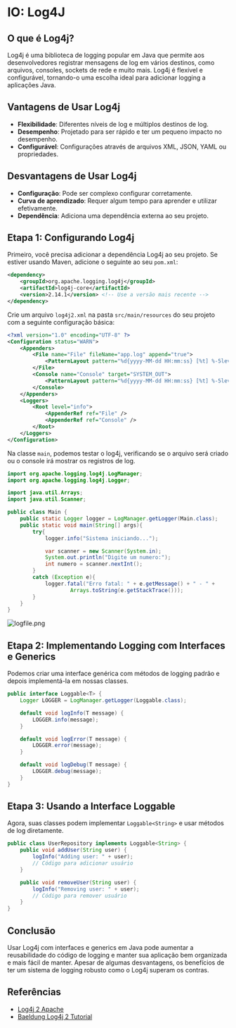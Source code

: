 
# IO: Log4J

## O que é Log4j?

Log4j é uma biblioteca de logging popular em Java que permite aos desenvolvedores registrar mensagens de log em vários destinos, como arquivos, consoles, sockets de rede e muito mais. Log4j é flexível e configurável, tornando-o uma escolha ideal para adicionar logging a aplicações Java.

## Vantagens de Usar Log4j

- **Flexibilidade**: Diferentes níveis de log e múltiplos destinos de log.
- **Desempenho**: Projetado para ser rápido e ter um pequeno impacto no desempenho.
- **Configurável**: Configurações através de arquivos XML, JSON, YAML ou propriedades.

## Desvantagens de Usar Log4j

- **Configuração**: Pode ser complexo configurar corretamente.
- **Curva de aprendizado**: Requer algum tempo para aprender e utilizar efetivamente.
- **Dependência**: Adiciona uma dependência externa ao seu projeto.

## Etapa 1: Configurando Log4j

Primeiro, você precisa adicionar a dependência Log4j ao seu projeto. Se estiver usando Maven, adicione o seguinte ao seu `pom.xml`:

```xml
<dependency>
    <groupId>org.apache.logging.log4j</groupId>
    <artifactId>log4j-core</artifactId>
    <version>2.14.1</version> <!-- Use a versão mais recente -->
</dependency>
```

Crie um arquivo `log4j2.xml` na pasta `src/main/resources` do seu projeto com a seguinte configuração básica:

```xml
<?xml version="1.0" encoding="UTF-8" ?>
<Configuration status="WARN">
    <Appenders>
        <File name="File" fileName="app.log" append="true">
            <PatternLayout pattern="%d{yyyy-MM-dd HH:mm:ss} [%t] %-5level %logger{36} - %msg %n" />
        </File>
        <Console name="Console" target="SYSTEM_OUT">
            <PatternLayout pattern="%d{yyyy-MM-dd HH:mm:ss} [%t] %-5level %logger{36} - %msg %n" />
        </Console>
    </Appenders>
    <Loggers>
        <Root level="info">
            <AppenderRef ref="File" />
            <AppenderRef ref="Console" />
        </Root>
    </Loggers>
</Configuration>
```

Na classe `main`, podemos testar o log4j, verificando se o arquivo será criado ou o console irá mostrar os registros de log.

```Java
import org.apache.logging.log4j.LogManager;
import org.apache.logging.log4j.Logger;

import java.util.Arrays;
import java.util.Scanner;

public class Main {
    public static Logger logger = LogManager.getLogger(Main.class);
    public static void main(String[] args){
        try{
            logger.info("Sistema iniciando...");

            var scanner = new Scanner(System.in);
            System.out.println("Digite um numero:");
            int numero = scanner.nextInt();
        }
        catch (Exception e){
            logger.fatal("Erro fatal: " + e.getMessage() + " - " +
                    Arrays.toString(e.getStackTrace()));
        }
    }
}
```

![logfile.png](logfile.png)

## Etapa 2: Implementando Logging com Interfaces e Generics

Podemos criar uma interface genérica com métodos de logging padrão e depois implementá-la em nossas classes.

```java
public interface Loggable<T> {
    Logger LOGGER = LogManager.getLogger(Loggable.class);

    default void logInfo(T message) {
        LOGGER.info(message);
    }

    default void logError(T message) {
        LOGGER.error(message);
    }

    default void logDebug(T message) {
        LOGGER.debug(message);
    }
}
```

## Etapa 3: Usando a Interface Loggable

Agora, suas classes podem implementar `Loggable<String>` e usar métodos de log diretamente.

```java
public class UserRepository implements Loggable<String> {
    public void addUser(String user) {
        logInfo("Adding user: " + user);
        // Código para adicionar usuário
    }

    public void removeUser(String user) {
        logInfo("Removing user: " + user);
        // Código para remover usuário
    }
}
```

## Conclusão

Usar Log4j com interfaces e generics em Java pode aumentar a reusabilidade do código de logging e manter sua aplicação bem organizada e mais fácil de manter. Apesar de algumas desvantagens, os benefícios de ter um sistema de logging robusto como o Log4j superam os contras.

## Referências

- [Log4j 2 Apache](https://logging.apache.org/log4j/2.x/)
- [Baeldung Log4j 2 Tutorial](https://www.baeldung.com/log4j2)
